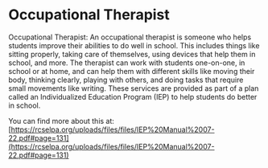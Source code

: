 # Occupational Therapist
Occupational Therapist: An occupational therapist is someone who helps students improve their abilities to do well in school. This includes things like sitting properly, taking care of themselves, using devices that help them in school, and more. The therapist can work with students one-on-one, in school or at home, and can help them with different skills like moving their body, thinking clearly, playing with others, and doing tasks that require small movements like writing. These services are provided as part of a plan called an Individualized Education Program (IEP) to help students do better in school.

You can find more about this at: [https://rcselpa.org/uploads/files/files/IEP%20Manual%2007-22.pdf#page=131](https://rcselpa.org/uploads/files/files/IEP%20Manual%2007-22.pdf#page=131)
